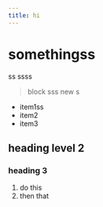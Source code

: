 ```yaml
---
title: hi
---
```


# somethingss
ss
ssss
> block
sss
new s

- item1ss
- item2
- item3

## heading level 2

### heading 3

1. do this
2. then that